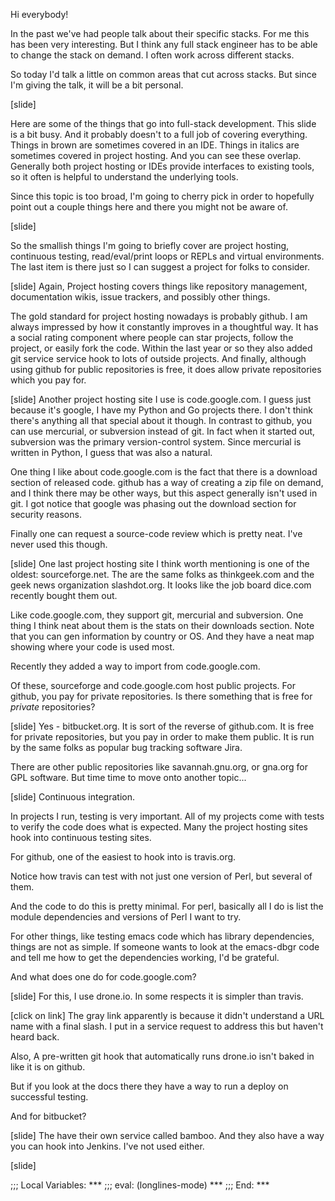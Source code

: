 Hi everybody!

In the past we've had people talk about their specific stacks. For me this has been very interesting. But I think any full stack engineer has to be able to change the stack on demand. I often work across different stacks.

So today I'd talk a little on common areas that cut across stacks. But since I'm giving the talk, it will be a bit personal.

[slide]

Here are some of the things that go into full-stack development. This slide is a bit busy. And it probably doesn't to a full job of covering everything. Things in brown are sometimes covered in an IDE. Things in italics are sometimes covered in project hosting. And you can see these overlap. Generally both project hosting or IDEs provide interfaces to existing tools, so it often is helpful to understand the underlying tools.

Since this topic is too broad, I'm going to cherry pick in order to hopefully point out a couple things here and there you might not be aware of.

[slide]

So the smallish things I'm going to briefly cover are
project hosting, continuous testing, read/eval/print loops or REPLs
and virtual environments. The last item is there just so I can suggest a project for folks to consider.

[slide]
Again, Project hosting covers things like repository management, documentation wikis, issue trackers, and possibly other things.

The gold standard for project hosting nowadays is probably github. I am always impressed by how it constantly improves in a thoughtful way. 
It has a social rating component where people can star projects, follow the project, or easily fork the code. Within the last year or so they also added git service service hook to lots of outside projects. And finally, although using github for public repositories is free, it does allow private repositories which you pay for.

[slide]
Another project hosting site I use is code.google.com. I guess just because it's google, I have my Python and Go projects there. I don't think there's anything all that special about it though. In contrast to github, you can use mercurial, or subversion instead of git. In fact when it started out, subversion was the primary version-control system. Since mercurial is written in Python, I guess that was also a natural.

One thing I like about code.google.com is the fact that there is a download section of released code. github has a way of creating a zip file on demand, and I think there may be other ways, but this aspect generally isn't used in git. I got notice that google was phasing out the download section for security reasons.

Finally one can request a source-code review which is pretty neat. I've never used this though.

[slide]
One last project hosting site I think worth mentioning is one of the oldest: sourceforge.net. The are the same folks as thinkgeek.com and the geek news organization slashdot.org. It looks like the job board dice.com recently bought them out.

Like code.google.com, they support git, mercurial and subversion. One thing I think neat about them is the stats on their downloads section.
Note that you can gen information by country or OS. And they have a neat map showing where your code is used most.

Recently they added a way to import from code.google.com.

Of these, sourceforge and code.google.com host public projects. For github, you pay for private repositories. Is there something that is free for *private* repositories?

[slide]
Yes - bitbucket.org. It is sort of the reverse of github.com. It is free for private repositories, but you pay in order to make them public. It is run by the same folks as popular bug tracking software Jira.

There are other public repositories like savannah.gnu.org, or gna.org for GPL software. But time time to move onto another topic...

[slide]
Continuous integration.

In projects I run, testing is very important. All of my projects come with tests to verify the code does what is expected. Many the project hosting sites hook into continuous testing sites.

For github, one of the easiest to hook into is travis.org.

Notice how travis can test with not just one version of Perl, but several of them.

And the code to do this is pretty minimal. For perl, basically all I do is list the module dependencies and versions of Perl I want to try.

For other things, like testing emacs code which has library dependencies, things are not as simple. If someone wants to look at the emacs-dbgr code and tell me how to get the dependencies working, I'd be grateful.

And what does one do for code.google.com?

[slide]
For this, I use drone.io. In some respects it is simpler than travis.

[click on link] The gray link apparently is because it didn't understand a URL name with a final slash. I put in a service request to address this but haven't heard back.

Also, A pre-written git hook that automatically runs drone.io isn't baked in like it is on github.

But if you look at the docs there they have a way to run a deploy on successful testing.

And for bitbucket?

[slide]
The have their own service called bamboo. And they also have a way you can hook into Jenkins. I've not used either.

[slide]


;;; Local Variables: ***
;;; eval: (longlines-mode) ***
;;; End: ***
